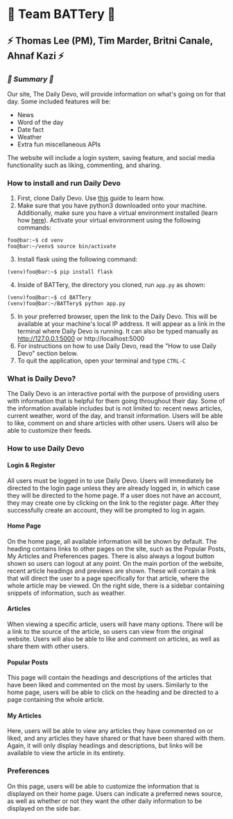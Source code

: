 
# :battery: Team BATTery :battery:

## :zap: Thomas Lee (PM), Tim Marder, Britni Canale, Ahnaf Kazi :zap:


### *:page_with_curl: Summary :page_with_curl:*

Our site, The Daily Devo, will provide information on what's going on for that day. Some included features will be:
- News
- Word of the day
- Date fact
- Weather
- Extra fun miscellaneous APIs

The website will include a login system, saving feature, and social media functionality such as liking, commenting, and sharing.

### How to install and run Daily Devo ###

1. First, clone Daily Devo. Use <a href ="https://help.github.com/articles/cloning-a-repository/">this</a> guide to learn how.
2. Make sure that you have python3 downloaded onto your machine. Additionally, make sure you have a virtual environment installed (learn how <a href = "https://docs.python.org/3/library/venv.html">here</a>). Activate your virtual environment using the following commands:
```
foo@bar:~$ cd venv
foo@bar:~/venv$ source bin/activate
```
3. Install flask using the following command:
```
(venv)foo@bar:~$ pip install flask
```
4. Inside of BATTery, the directory you cloned, run ```app.py``` as shown:
```
(venv)foo@bar:~$ cd BATTery
(venv)foo@bar:~/BATTery$ python app.py
```
5. In your preferred browser, open the link to the Daily Devo. This will be available at your machine's local IP address. It will appear as a link in the terminal where Daily Devo is running. It can also be typed manually as http://127.0.0.1:5000 or http://localhost:5000
6. For instructions on how to use Daily Devo, read the "How to use Daily Devo" section below.
7. To quit the application, open your terminal and type ```CTRL-C```

### What is Daily Devo? ###
The Daily Devo is an interactive portal with the purpose of providing users with information that is helpful for them going throughout their day. Some of the information available includes but is not limited to: recent news articles, current weather, word of the day, and transit information. Users will be able to like, comment on and share articles with other users. Users will also be able to customize their feeds.

### How to use Daily Devo ###
#### Login & Register ####
All users must be logged in to use Daily Devo. Users will immediately be directed to the login page unless they are already logged in, in which case they will be directed to the home page. If a user does not have an account, they may create one by clicking on the link to the register page. After they successfully create an account, they will be prompted to log in again.

#### Home Page ####
On the home page, all available information will be shown by default. The heading contains links to other pages on the site, such as the Popular Posts, My Articles and Preferences pages. There is also always a logout button shown so users can logout at any point. On the main portion of the website, recent article headings and previews are shown. These will contain a link that will direct the user to a page specifically for that article, where the whole article may be viewed. On the right side, there is a sidebar containing snippets of information, such as weather.

#### Articles ####
When viewing a specific article, users will have many options. There will be a link to the source of the article, so users can view from the original website. Users will also be able to like and comment on articles, as well as share them with other users.

#### Popular Posts ####
This page will contain the headings and descriptions of the articles that have been liked and commented on the most by users. Similarly to the home page, users will be able to click on the heading and be directed to a page containing the whole article.

#### My Articles ####
Here, users will be able to view any articles they have commented on or liked, and any articles they have shared or that have been shared with them. Again, it will only display headings and descriptions, but links will be available to view the article in its entirety.

### Preferences ####
On this page, users will be able to customize the information that is displayed on their home page. Users can indicate a preferred news source, as well as whether or not they want the other daily information to be displayed on the side bar.
